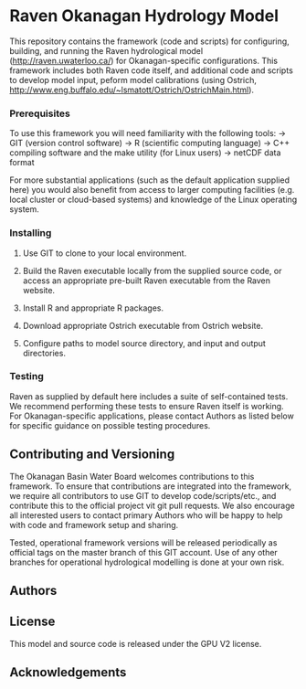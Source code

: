 # Raven Okanagan Hydrology Model

This repository contains the framework (code and scripts) for configuring, building, and running the Raven hydrological model (http://raven.uwaterloo.ca/) for Okanagan-specific configurations.  This framework includes both Raven code itself, and additional code and scripts to develop model input, peform model calibrations (using Ostrich, http://www.eng.buffalo.edu/~lsmatott/Ostrich/OstrichMain.html).

### Prerequisites

To use this framework you will need familiarity with the following tools:
-> GIT (version control software)
-> R (scientific computing language)
-> C++ compiling software and the make utility (for Linux users)
-> netCDF data format

For more substantial applications (such as the default application supplied here) you would also benefit from access to larger computing facilities (e.g. local cluster or cloud-based systems) and knowledge of the Linux operating system.

### Installing

1) Use GIT to clone to your local environment.

2) Build the Raven executable locally from the supplied source code, or access an appropriate pre-built Raven executable from the Raven website.

3) Install R and appropriate R packages.

4) Download appropriate Ostrich executable from Ostrich website.

5) Configure paths to model source directory, and input and output directories.

### Testing

Raven as supplied by default here includes a suite of self-contained tests.  We recommend performing these tests to ensure Raven itself is working.  For Okanagan-specific applications, please contact Authors as listed below for specific guidance on possible testing procedures.

## Contributing and Versioning

The Okanagan Basin Water Board welcomes contributions to this framework.  To ensure that contributions are integrated into the framework, we require all contributors to use GIT to develop code/scripts/etc., and contribute this to the official project vit git pull requests.  We also encourage all interested users to contact primary Authors who will be happy to help with code and framework setup and sharing.

Tested, operational framework versions will be released periodically as official tags on the master branch of this GIT account.  Use of any other branches for operational hydrological  modelling is done at your own risk.

## Authors



## License

This model and source code is released under the GPU V2 license.  

## Acknowledgements


